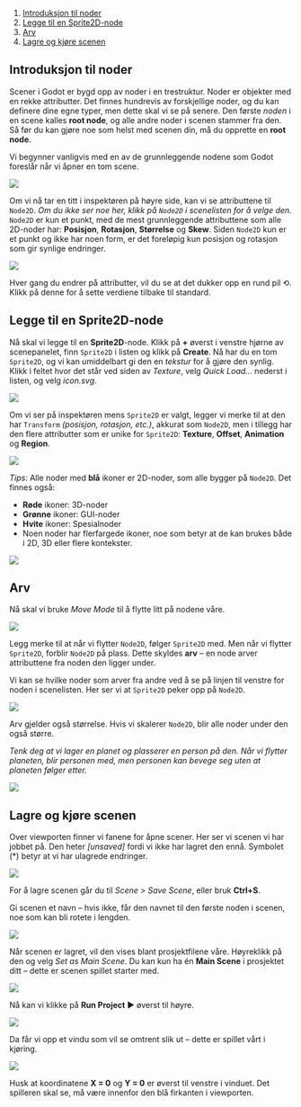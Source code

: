 1. [Introduksjon til noder](#introduksjon-til-noder)
2. [Legge til en Sprite2D-node](#legge-til-en-sprite2d-node)
3. [Arv](#arv)
4. [Lagre og kjøre scenen](#lagre-og-kjøre-scenen)

## Introduksjon til noder

Scener i Godot er bygd opp av noder i en trestruktur. Noder er objekter med en rekke attributter. Det finnes hundrevis av forskjellige noder, og du kan definere dine egne typer, men dette skal vi se på senere. Den første *noden* i en scene kalles **root node**, og alle andre noder i scenen stammer fra den. Så før du kan gjøre noe som helst med scenen din, må du opprette en **root node**.

Vi begynner vanligvis med en av de grunnleggende nodene som Godot foreslår når vi åpner en tom scene.

![](../media/2node1.gif)

Om vi nå tar en titt i inspektøren på høyre side, kan vi se attributtene til `Node2D`. *Om du ikke ser noe her, klikk på `Node2D` i scenelisten for å velge den.* `Node2D` er kun et punkt, med de mest grunnleggende attributtene som alle 2D-noder har: **Posisjon**, **Rotasjon**, **Størrelse** og **Skew**. Siden `Node2D` kun er et punkt og ikke har noen form, er det foreløpig kun posisjon og rotasjon som gir synlige endringer.

![](../media/2node2.gif)

Hver gang du endrer på attributter, vil du se at det dukker opp en rund pil ⟲. Klikk på denne for å sette verdiene tilbake til standard.

## Legge til en Sprite2D-node

Nå skal vi legge til en **Sprite2D**-node. Klikk på **+** øverst i venstre hjørne av scenepanelet, finn `Sprite2D` i listen og klikk på **Create**. Nå har du en tom `Sprite2D`, og vi kan umiddelbart gi den en *tekstur* for å gjøre den synlig. Klikk i feltet hvor det står *<empty>* ved siden av *Texture*, velg *Quick Load...* nederst i listen, og velg *icon.svg*.

![](../media/2node3.gif)

Om vi ser på inspektøren mens `Sprite2D` er valgt, legger vi merke til at den har `Transform` *(posisjon, rotasjon, etc.)*, akkurat som `Node2D`, men i tillegg har den flere attributter som er unike for `Sprite2D`: **Texture**, **Offset**, **Animation** og **Region**.

![](../media/2node4.png)

*Tips:* Alle noder med **blå** ikoner er 2D-noder, som alle bygger på `Node2D`. Det finnes også:

- **Røde** ikoner: 3D-noder  
- **Grønne** ikoner: GUI-noder  
- **Hvite** ikoner: Spesialnoder  
- Noen noder har flerfargede ikoner, noe som betyr at de kan brukes både i 2D, 3D eller flere kontekster.

![](../media/2node5.png)

## Arv

Nå skal vi bruke *Move Mode* til å flytte litt på nodene våre.

![](../media/2node6.gif)

Legg merke til at når vi flytter `Node2D`, følger `Sprite2D` med. Men når vi flytter `Sprite2D`, forblir `Node2D` på plass. Dette skyldes **arv** – en node arver attributtene fra noden den ligger under.

Vi kan se hvilke noder som arver fra andre ved å se på linjen til venstre for noden i scenelisten. Her ser vi at `Sprite2D` peker opp på `Node2D`.

![](../media/2node7.png)

Arv gjelder også størrelse. Hvis vi skalerer `Node2D`, blir alle noder under den også større.

  *Tenk deg at vi lager en planet og plasserer en person på den. Når vi flytter planeten, blir personen med, men personen kan bevege seg uten at planeten følger etter.*

![](../media/2node8.gif)

## Lagre og kjøre scenen

Over viewporten finner vi fanene for åpne scener. Her ser vi scenen vi har jobbet på. Den heter *[unsaved]* fordi vi ikke har lagret den ennå. Symbolet (*) betyr at vi har ulagrede endringer.

![](../media/2node9.png)

For å lagre scenen går du til *Scene > Save Scene*, eller bruk **Ctrl+S**.

Gi scenen et navn – hvis ikke, får den navnet til den første noden i scenen, noe som kan bli rotete i lengden.

![](../media/2node10.gif)

Når scenen er lagret, vil den vises blant prosjektfilene våre. Høyreklikk på den og velg *Set as Main Scene*. Du kan kun ha én **Main Scene** i prosjektet ditt – dette er scenen spillet starter med.

![](../media/2node11.png)

Nå kan vi klikke på **Run Project** ► øverst til høyre.

![](../media/2node12.png)

Da får vi opp et vindu som vil se omtrent slik ut – dette er spillet vårt i kjøring.

![](../media/2node13.png)

Husk at koordinatene **X = 0** og **Y = 0** er øverst til venstre i vinduet. Det spilleren skal se, må være innenfor den blå firkanten i viewporten.

